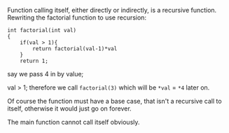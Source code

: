 Function calling itself, either directly or indirectly, is a recursive function. 
Rewriting the factorial function to use recursion: 
```
int factorial(int val)
{ 
	if(val > 1){ 
		return factorial(val-1)*val
	}
	return 1;
```
say we pass 4 in by value; 

val > 1; therefore we call `factorial(3)` which will be `*val` = `*4` later on. 

Of course the function must have a base case, that isn't a recursive call to itself, otherwise it would just go on forever. 

The main function cannot call itself obviously. 

